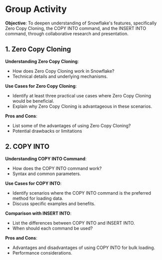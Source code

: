 # Group Activity 

**Objective**: To deepen understanding of Snowflake's features, specifically Zero Copy Cloning, the COPY INTO command, and the INSERT INTO command, through collaborative research and presentation.



## 1. Zero Copy Cloning

**Understanding Zero Copy Cloning**:

- How does Zero Copy Cloning work in Snowflake?
- Technical details and underlying mechanisms.

**Use Cases for Zero Copy Cloning**:

- Identify at least three practical use cases where Zero Copy Cloning would be beneficial.
- Explain why Zero Copy Cloning is advantageous in these scenarios.

**Pros and Cons**:

- List some of the advantages of using Zero Copy Cloning?
- Potential drawbacks or limitations

##  2. COPY INTO

**Understanding COPY INTO Command**:

- How does the COPY INTO command work?
- Syntax and common parameters.

**Use Cases for COPY INTO**:

- Identify scenarios where the COPY INTO command is the preferred method for loading data.
- Discuss specific examples and benefits.

**Comparison with INSERT INTO**:

- List the differences between COPY INTO and INSERT INTO.
- When should each command be used?

**Pros and Cons**:

- Advantages and disadvantages of using COPY INTO for bulk loading.
- Performance considerations.

